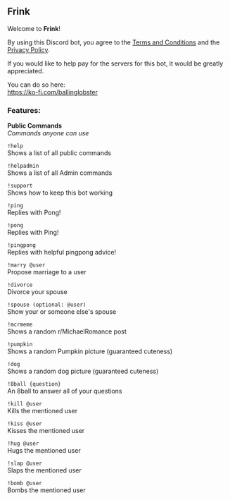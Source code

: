 ## Frink

Welcome to **Frink**!

By using this Discord bot, you agree to the [Terms and Conditions](./TERMS.md) and the [Privacy Policy](./PRIVACY.md).


If you would like to help pay for the servers for this bot, it would be greatly appreciated.

You can do so here:  
https://ko-fi.com/ballinglobster

### Features:

**Public Commands**  
*Commands anyone can use*

`!help`  
Shows a list of all public commands

`!helpadmin`  
Shows a list of all Admin commands

`!support`  
Shows how to keep this bot working

`!ping`  
Replies with Pong!

`!pong`  
Replies with Ping!

`!pingpong`  
Replies with helpful pingpong advice!

`!marry @user`  
Propose marriage to a user

`!divorce`  
Divorce your spouse

`!spouse (optional: @user)`  
Show your or someone else's spouse

`!mcrmeme`  
Shows a random r/MichaelRomance post

`!pumpkin`  
Shows a random Pumpkin picture (guaranteed cuteness)

`!dog`  
Shows a random dog picture (guaranteed cuteness)

`!8ball {question}`  
An 8ball to answer all of your questions

`!kill @user`  
Kills the mentioned user

`!kiss @user`  
Kisses the mentioned user

`!hug @user`  
Hugs the mentioned user

`!slap @user`  
Slaps the mentioned user

`!bomb @user`  
Bombs the mentioned user
